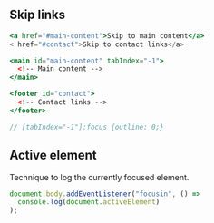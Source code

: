 ## Skip links

```jsx
<a href="#main-content">Skip to main content</a>
< href="#contact">Skip to contact links</a>

<main id="main-content" tabIndex="-1">
  <!-- Main content -->
</main>

<footer id="contact">
  <!-- Contact links -->
</footer>

// [tabIndex="-1"]:focus {outline: 0;}
```

## Active element

Technique to log the currently focused element.

```jsx
document.body.addEventListener("focusin", () =>
  console.log(document.activeElement)
);
```

